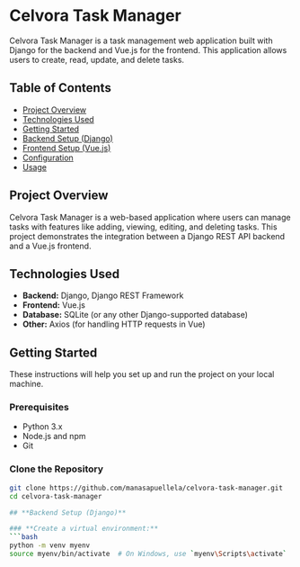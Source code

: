 # Celvora Task Manager

Celvora Task Manager is a task management web application built with Django for the backend and Vue.js for the frontend. This application allows users to create, read, update, and delete tasks.

## Table of Contents
- [Project Overview](#project-overview)
- [Technologies Used](#technologies-used)
- [Getting Started](#getting-started)
- [Backend Setup (Django)](#backend-setup-django)
- [Frontend Setup (Vue.js)](#frontend-setup-vuejs)
- [Configuration](#configuration)
- [Usage](#usage)

## Project Overview
Celvora Task Manager is a web-based application where users can manage tasks with features like adding, viewing, editing, and deleting tasks. This project demonstrates the integration between a Django REST API backend and a Vue.js frontend.

## Technologies Used
- **Backend:** Django, Django REST Framework
- **Frontend:** Vue.js
- **Database:** SQLite (or any other Django-supported database)
- **Other:** Axios (for handling HTTP requests in Vue)

## Getting Started
These instructions will help you set up and run the project on your local machine.

### Prerequisites
- Python 3.x
- Node.js and npm
- Git

### Clone the Repository
```bash
git clone https://github.com/manasapuellela/celvora-task-manager.git
cd celvora-task-manager

## **Backend Setup (Django)**

### **Create a virtual environment:**
```bash
python -m venv myenv
source myenv/bin/activate  # On Windows, use `myenv\Scripts\activate`

